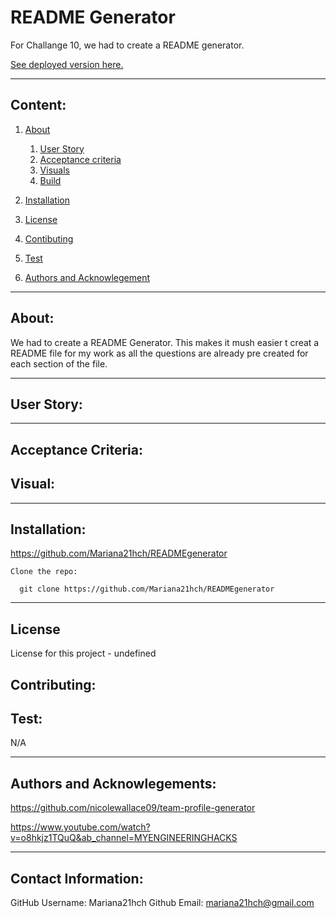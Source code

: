 # README Generator
  For Challange 10, we had to create a README generator.


  [See deployed version here.]({$dat,url})

  ---

  ## Content:
  
1. [About](#about)

    1. [User Story](#user%story)
    2. [Acceptance criteria](#acceptance%20criteria)
    3. [Visuals](#visuals)
    4. [Build](#build)
2. [Installation](#installtion)   
3. [License](#license) 
4. [Contibuting](#contribution)
5. [Test](#test)
6. [Authors and Acknowlegement](#authors%20and%20acknowlegemnt)

---

## About:

  We had to create a README Generator. This makes it mush easier t creat a README file for my work as all the questions are already pre created for each section of the file.

---

## User Story:


---

## Acceptance Criteria:



## Visual:

---

## Installation:

  https://github.com/Mariana21hch/READMEgenerator

    Clone the repo:

      git clone https://github.com/Mariana21hch/READMEgenerator

---

## License

  License for this project - undefined

## Contributing: 


## Test:

  N/A

---

## Authors and Acknowlegements:

https://github.com/nicolewallace09/team-profile-generator

 https://www.youtube.com/watch?v=o8hkjz1TQuQ&ab_channel=MYENGINEERINGHACKS
 

---

## Contact Information:

  GitHub Username: Mariana21hch
  Github Email: mariana21hch@gmail.com